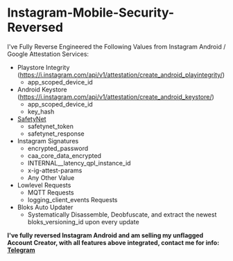 # Instagram-Mobile-Security-Reversed
I've Fully Reverse Engineered the Following Values from Instagram Android / Google Attestation Services:

- Playstore Integrity (https://i.instagram.com/api/v1/attestation/create_android_playintegrity/)
  - app_scoped_device_id
- Android Keystore (https://i.instagram.com/api/v1/attestation/create_android_keystore/)
  - app_scoped_device_id
  - key_hash
- [SafetyNet](https://developers.google.com/android/reference/com/google/android/gms/safetynet/SafetyNet)
  - safetynet_token
  - safetynet_response
- Instagram Signatures
  - encrypted_password
  - caa_core_data_encrypted
  - INTERNAL__latency_qpl_instance_id
  - x-ig-attest-params
  - Any Other Value
- Lowlevel Requests
  - MQTT Requests
  - logging_client_events Requests
- Bloks Auto Updater
  - Systematically Disassemble, Deobfuscate, and extract the newest bloks_versioning_id upon every update
 
**I've fully reversed Instagram Android and am selling my unflagged Account Creator, with all features above integrated, contact me for info: [Telegram](https://t.me/f8956c44e702e1584cc1b45b7f57c488)**
